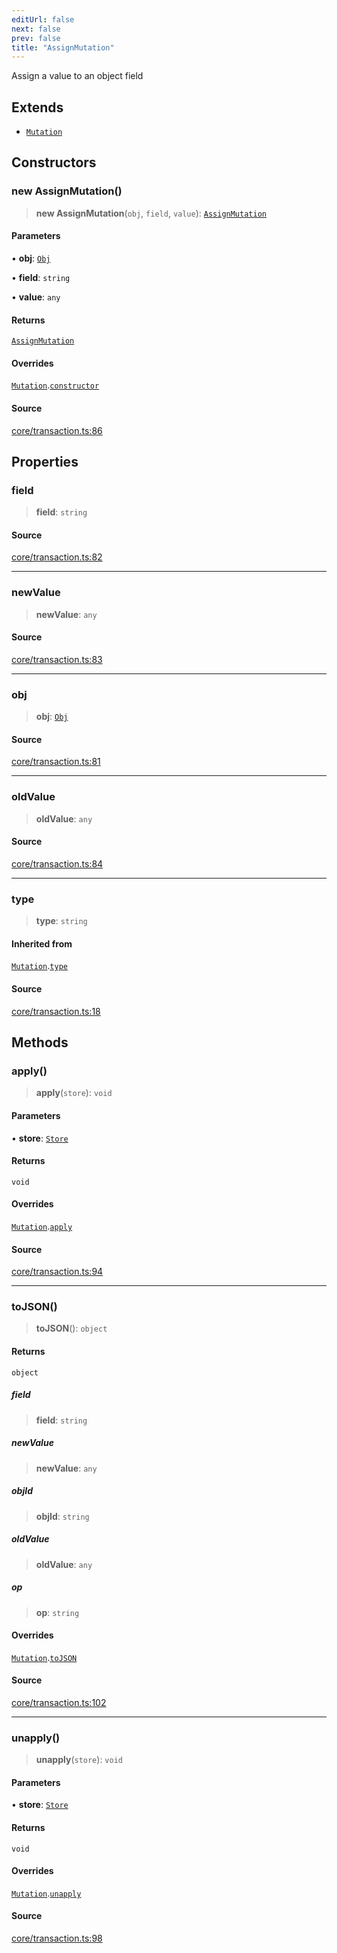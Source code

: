```yaml
---
editUrl: false
next: false
prev: false
title: "AssignMutation"
---
```


Assign a value to an object field

## Extends

- [`Mutation`](/api-core/classes/mutation/)

## Constructors

### new AssignMutation()

> **new AssignMutation**(`obj`, `field`, `value`): [`AssignMutation`](/api-core/classes/assignmutation/)

#### Parameters

• **obj**: [`Obj`](/api-core/classes/obj/)

• **field**: `string`

• **value**: `any`

#### Returns

[`AssignMutation`](/api-core/classes/assignmutation/)

#### Overrides

[`Mutation`](/api-core/classes/mutation/).[`constructor`](/api-core/classes/mutation/#constructors)

#### Source

[core/transaction.ts:86](https://github.com/dgmjs/dgmjs/blob/c296d113d513e412f08f9016159ca40d11e704cd/packages/core/src/core/transaction.ts#L86)

## Properties

### field

> **field**: `string`

#### Source

[core/transaction.ts:82](https://github.com/dgmjs/dgmjs/blob/c296d113d513e412f08f9016159ca40d11e704cd/packages/core/src/core/transaction.ts#L82)

***

### newValue

> **newValue**: `any`

#### Source

[core/transaction.ts:83](https://github.com/dgmjs/dgmjs/blob/c296d113d513e412f08f9016159ca40d11e704cd/packages/core/src/core/transaction.ts#L83)

***

### obj

> **obj**: [`Obj`](/api-core/classes/obj/)

#### Source

[core/transaction.ts:81](https://github.com/dgmjs/dgmjs/blob/c296d113d513e412f08f9016159ca40d11e704cd/packages/core/src/core/transaction.ts#L81)

***

### oldValue

> **oldValue**: `any`

#### Source

[core/transaction.ts:84](https://github.com/dgmjs/dgmjs/blob/c296d113d513e412f08f9016159ca40d11e704cd/packages/core/src/core/transaction.ts#L84)

***

### type

> **type**: `string`

#### Inherited from

[`Mutation`](/api-core/classes/mutation/).[`type`](/api-core/classes/mutation/#type)

#### Source

[core/transaction.ts:18](https://github.com/dgmjs/dgmjs/blob/c296d113d513e412f08f9016159ca40d11e704cd/packages/core/src/core/transaction.ts#L18)

## Methods

### apply()

> **apply**(`store`): `void`

#### Parameters

• **store**: [`Store`](/api-core/classes/store/)

#### Returns

`void`

#### Overrides

[`Mutation`](/api-core/classes/mutation/).[`apply`](/api-core/classes/mutation/#apply)

#### Source

[core/transaction.ts:94](https://github.com/dgmjs/dgmjs/blob/c296d113d513e412f08f9016159ca40d11e704cd/packages/core/src/core/transaction.ts#L94)

***

### toJSON()

> **toJSON**(): `object`

#### Returns

`object`

##### field

> **field**: `string`

##### newValue

> **newValue**: `any`

##### objId

> **objId**: `string`

##### oldValue

> **oldValue**: `any`

##### op

> **op**: `string`

#### Overrides

[`Mutation`](/api-core/classes/mutation/).[`toJSON`](/api-core/classes/mutation/#tojson)

#### Source

[core/transaction.ts:102](https://github.com/dgmjs/dgmjs/blob/c296d113d513e412f08f9016159ca40d11e704cd/packages/core/src/core/transaction.ts#L102)

***

### unapply()

> **unapply**(`store`): `void`

#### Parameters

• **store**: [`Store`](/api-core/classes/store/)

#### Returns

`void`

#### Overrides

[`Mutation`](/api-core/classes/mutation/).[`unapply`](/api-core/classes/mutation/#unapply)

#### Source

[core/transaction.ts:98](https://github.com/dgmjs/dgmjs/blob/c296d113d513e412f08f9016159ca40d11e704cd/packages/core/src/core/transaction.ts#L98)
